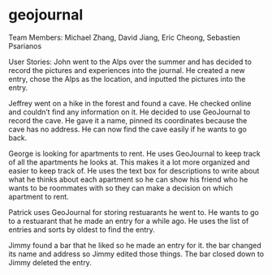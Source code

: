 # geojournal

Team Members:
Michael Zhang, David Jiang, Eric Cheong, Sebastien Psarianos

User Stories:
John went to the Alps over the summer and has decided to record the pictures and experiences into the journal. He created a new entry, chose the Alps as the location, and inputted the pictures into the entry.

Jeffrey went on a hike in the forest and found a cave. He checked online and couldn’t find any information on it. He decided to use GeoJournal to record the cave. He gave it a name, pinned its coordinates because the cave has no address. He can now find the cave easily if he wants to go back.

George is looking for apartments to rent. He uses GeoJournal to keep track of all the apartments he looks at. This makes it a lot more organized and easier to keep track of. He uses the text box for descriptions to write about what he thinks about each apartment so he can show his friend who he wants to be roommates with so they can make a decision on which apartment to rent.

Patrick uses GeoJournal for storing restuarants he went to. He wants to go to a restuarant that he made an entry for a while ago. He uses the list of entries and sorts by oldest to find the entry.

Jimmy found a bar that he liked so he made an entry for it. the bar changed its name and address so Jimmy edited those things. The bar closed down to Jimmy deleted the entry.
